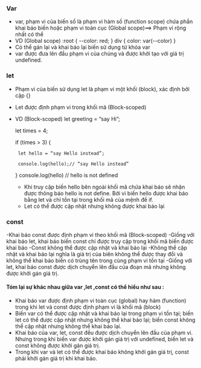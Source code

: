 ### Var
 - var, phạm vi của biến số là phạm vi hàm số (function scope) chứa phần khai báo biến hoặc phạm vi toàn cục (Global scope)==> Phạm vi rộng nhất có thể
 - VD (Global scope)
    :root {
        --color: red;
    }
    div {
        color: var(--color)
    }
 - Có thể gán lại và khai báo lại biến sử dụng từ khóa var
 - var được đưa lên đầu phạm vi của chúng và được khởi tạo với giá trị undefined.

 ### let
 - Phạm vi của biến sử dụng let là phạm vi một khối (block), xác định bởi cặp {}
 - Let được định phạm vi trong khối mã (Block-scoped)
 - VD (Block-scoped)
     let greeting = “say Hi”;

   let times = 4;

   if (times > 3) {

        let hello = “say Hello instead”;

        console.log(hello);// “say Hello instead”

    }
   console.log(hello) // hello is not defined
   - Khi truy cập biến hello bên ngoài khối mã chứa khai báo sẽ nhận được thông báo hello is not define. Bởi vì biến hello được khai báo bằng let và chỉ tồn tại trong khối mã của mệnh đề if.
   - Let có thể được cập nhật nhưng không được khai báo lại
  ### const
  -Khai báo const được định phạm vi theo khối mã (Block-scoped)
  -Giống với khai báo let, khai báo biến const chỉ được truy cập trong khối mã biến được khai báo
  -Const không thể được cập nhật và khai báo lại
  -Không thể cập nhật và khai báo lại nghĩa là giá trị của biên không thể được thay đổi và không thể khai báo biến có trùng tên trong cùng phạm vi tồn tại
  -Giống với let, khai báo const được dịch chuyển lên đầu của đoạn mã nhưng không được khởi gán giá trị.

  #### Tóm lại sự khác nhau giữa var ,let  ,const có thể hiểu như sau :
  + Khai báo var được định phạm vi toàn cục (global) hay hàm (function) trong khi let và const được định phạm vi là khối mã (block)
  + Biến var có thể được cập nhật và khai báo lại trong phạm vi tồn tại; biến let có thể được cập nhật nhưng không thể khai báo lại; biến const không thể cập nhật nhưng không thể khai báo lại.
  + Khai báo của var, let, const đều được dịch chuyển lên đầu của phạm vi. Nhưng trong khi biến var được khởi gán giá trị với undefined, biến let và const không được khởi gán giá trị.
  + Trong khi var và let có thể được khai báo không khởi gán giá trị, const phải khởi gán giá trị khi khai báo.